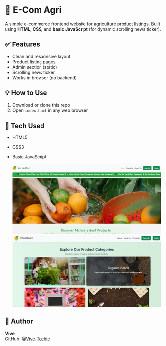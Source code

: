 # 🌾 E-Com Agri

A simple e-commerce frontend website for agriculture product listings. Built using **HTML**, **CSS**, and **basic JavaScript** (for dynamic scrolling news ticker).

## ✅ Features

- Clean and responsive layout
- Product listing pages
- Admin section (static)
- Scrolling news ticker
- Works in browser (no backend)

## 💡 How to Use

1. Download or clone this repo
2. Open `index.html` in any web browser

## 🔧 Tech Used

- HTML5  
- CSS3  
- Basic JavaScript

  ![Screenshot](home.png)
  ![Screenshot](product.png)


## 👤 Author

**Vive**  
GitHub: [@Vive-Techie](https://github.com/Vive-Techie)
